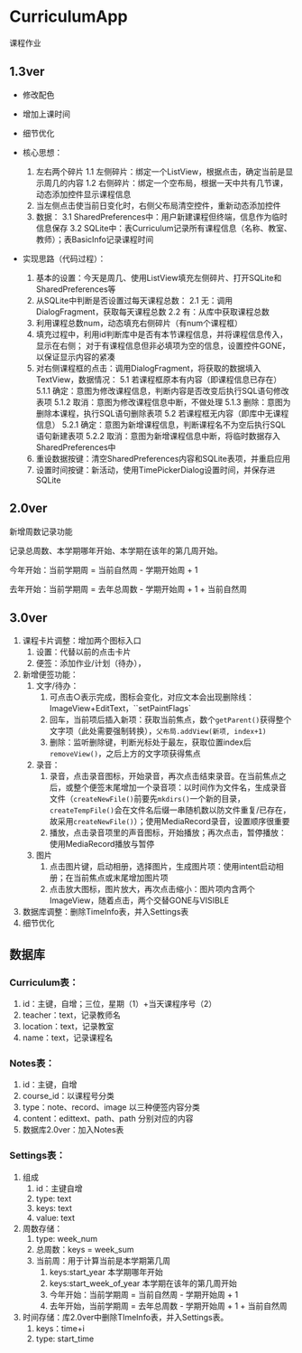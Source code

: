 # CurriculumApp

课程作业

## 1.3ver

* 修改配色
* 增加上课时间
* 细节优化
* 核心思想：
	1. 左右两个碎片
	    1.1 左侧碎片：绑定一个ListView，根据点击，确定当前是显示周几的内容
	    1.2 右侧碎片：绑定一个空布局，根据一天中共有几节课，动态添加控件显示课程信息
	2. 当左侧点击使当前日变化时，右侧父布局清空控件，重新动态添加控件
	3. 数据：
	    3.1 SharedPreferences中：用户新建课程但终端，信息作为临时信息保存
	    3.2 SQLite中：表Curriculum记录所有课程信息（名称、教室、教师）；表BasicInfo记录课程时间

* 实现思路（代码过程）：
	1. 基本的设置：今天是周几、使用ListView填充左侧碎片、打开SQLite和SharedPreferences等
	2. 从SQLite中判断是否设置过每天课程总数：
	    2.1 无：调用DialogFragment，获取每天课程总数
	    2.2 有：从库中获取课程总数
	3. 利用课程总数num，动态填充右侧碎片（有num个课程框）
	4. 填充过程中，利用id判断库中是否有本节课程信息，并将课程信息传入，显示在右侧；
	   对于有课程信息但非必填项为空的信息，设置控件GONE，以保证显示内容的紧凑
	5. 对右侧课程框的点击：调用DialogFragment，将获取的数据填入TextView，数据情况：
	    5.1 若课程框原本有内容（即课程信息已存在）
	        5.1.1 确定：意图为修改课程信息，判断内容是否改变后执行SQL语句修改表项
	        5.1.2 取消：意图为修改课程信息中断，不做处理
	        5.1.3 删除：意图为删除本课程，执行SQL语句删除表项
	    5.2 若课程框无内容（即库中无课程信息）
	        5.2.1 确定：意图为新增课程信息，判断课程名不为空后执行SQL语句新建表项
	        5.2.2 取消：意图为新增课程信息中断，将临时数据存入SharedPreferences中
	6. 重设数据按键：清空SharedPreferences内容和SQLite表项，并重启应用
	7. 设置时间按键：新活动，使用TimePickerDialog设置时间，并保存进SQLite



## 2.0ver

新增周数记录功能

记录总周数、本学期哪年开始、本学期在该年的第几周开始。

今年开始：当前学期周 = 当前自然周 - 学期开始周 + 1

去年开始：当前学期周 = 去年总周数 - 学期开始周 + 1 + 当前自然周



## 3.0ver

1. 课程卡片调整：增加两个图标入口
	1. 设置：代替以前的点击卡片
	2. 便签：添加作业/计划（待办），
2. 新增便签功能：
	1. 文字/待办：
		1. 可点击○表示完成，图标会变化，对应文本会出现删除线：ImageView+EditText，``setPaintFlags`
		2. 回车，当前项后插入新项：获取当前焦点，数个``getParent()``获得整个文字项（此处需要强制转换），``父布局.addView(新项, index+1)``
		3. 删除：监听删除键，判断光标处于最左，获取位置index后`removeView()`，之后上方的文字项获得焦点	
	2. 录音：
		1. 录音，点击录音图标，开始录音，再次点击结束录音。在当前焦点之后，或整个便签末尾增加一个录音项：以时间作为文件名，生成录音文件（`createNewFile()`前要先``mkdirs()``一个新的目录，``createTempFile()``会在文件名后缀一串随机数以防文件重复/已存在，故采用``createNewFile()``）；使用MediaRecord录音，设置顺序很重要
		2. 播放，点击录音项里的声音图标，开始播放；再次点击，暂停播放：使用MediaRecord播放与暂停
	3. 图片
		1. 点击图片键，启动相册，选择图片，生成图片项：使用intent启动相册；在当前焦点或末尾增加图片项
		2. 点击放大图标，图片放大，再次点击缩小：图片项内含两个ImageView，随着点击，两个交替GONE与VISIBLE
3. 数据库调整：删除TimeInfo表，并入Settings表
4. 细节优化



## 数据库

### Curriculum表：

1. id：主键，自增；三位，星期（1）+当天课程序号（2）
2. teacher：text，记录教师名
3. location：text，记录教室
4. name：text，记录课程名

### Notes表：

1. id：主键，自增
2. course_id：以课程号分类
3. type：note、record、image 以三种便签内容分类
4. content：edittext、path、path 分别对应的内容
5. 数据库2.0ver：加入Notes表

### Settings表：

1. 组成
	1. id：主键自增
	2. type: text
	3. keys: text
	4. value: text
2. 周数存储：
	1. type: week_num	
	2. 总周数：keys = week_sum 
	3. 当前周：用于计算当前是本学期第几周
		1. keys:start_year 本学期哪年开始
		2. keys:start_week_of_year 本学期在该年的第几周开始
		3. 今年开始：当前学期周 = 当前自然周 - 学期开始周 + 1
		4. 去年开始，当前学期周 = 去年总周数 - 学期开始周 + 1 + 当前自然周
3. 时间存储：库2.0ver中删除TImeInfo表，并入Settings表。
	1. keys：time+i
	2. type: start_time



